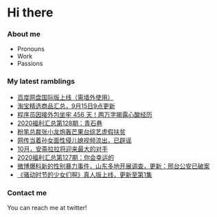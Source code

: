 # Hi there 

### About me
- Pronouns
- Work
- Passions 

### My latest ramblings
<!-- BLOGPOSTS:START -->
- [百度网盘国际版上线（需墙外使用）](https://fuliba2020.net/dubox.html)
- [淘宝精选商品汇总，9月15日9点更新](https://fuliba2020.net/99.html)
- [程序员因接外包坐牢 456 天！两万字揭露心酸经历](https://fuliba2020.net/zuolao.html)
- [2020福利汇总第128期：青石巷](https://fuliba2020.net/2020128.html)
- [粉笔总裁张小龙炮轰芒果台综艺虚假扶贫](https://fuliba2020.net/fenbi.html)
- [网传当着孙女面性侵儿媳视频流出，已辟谣](https://fuliba2020.net/erxi.html)
- [10月，安斋拉拉将迎来最大的对手](https://fuliba2020.net/rion.html)
- [2020福利汇总第127期：你会幸运的](https://fuliba2020.net/2020127.html)
- [微博爆料新的性别暴力事件，山东多地开展调查，更新：邢台公安已破案](https://fuliba2020.net/lunjian.html)
- [《骚动时节的少女们啊》真人版上线，更新至第1集](https://fuliba2020.net/saodong.html)
<!-- BLOGPOSTS:END -->

### Contact me
You can reach me at twitter!
